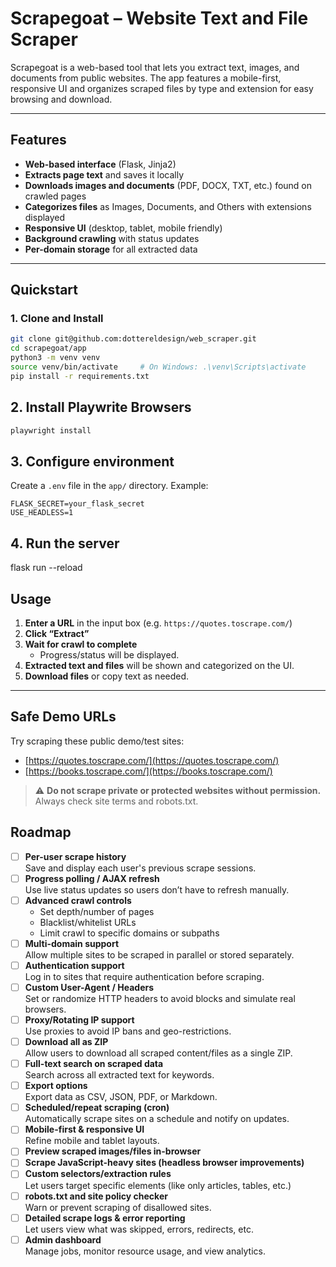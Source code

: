 # Scrapegoat – Website Text and File Scraper

Scrapegoat is a web-based tool that lets you extract text, images, and documents from public websites. The app features a mobile-first, responsive UI and organizes scraped files by type and extension for easy browsing and download.

---

## Features

- **Web-based interface** (Flask, Jinja2)
- **Extracts page text** and saves it locally
- **Downloads images and documents** (PDF, DOCX, TXT, etc.) found on crawled pages
- **Categorizes files** as Images, Documents, and Others with extensions displayed
- **Responsive UI** (desktop, tablet, mobile friendly)
- **Background crawling** with status updates
- **Per-domain storage** for all extracted data

---

## Quickstart

### 1. Clone and Install

```bash
git clone git@github.com:dottereldesign/web_scraper.git
cd scrapegoat/app
python3 -m venv venv
source venv/bin/activate     # On Windows: .\venv\Scripts\activate
pip install -r requirements.txt
```

## 2. Install Playwrite Browsers

```bash
playwright install
```

## 3. Configure environment

Create a `.env` file in the `app/` directory. Example:

```env
FLASK_SECRET=your_flask_secret
USE_HEADLESS=1
```

## 4. Run the server

flask run --reload

## Usage

1. **Enter a URL** in the input box (e.g. `https://quotes.toscrape.com/`)
2. **Click “Extract”**
3. **Wait for crawl to complete**
   - Progress/status will be displayed.
4. **Extracted text and files** will be shown and categorized on the UI.
5. **Download files** or copy text as needed.

---

## Safe Demo URLs

Try scraping these public demo/test sites:

- [https://quotes.toscrape.com/](https://quotes.toscrape.com/)
- [https://books.toscrape.com/](https://books.toscrape.com/)

> ⚠️ **Do not scrape private or protected websites without permission.**  
> Always check site terms and robots.txt.

## Roadmap

- [ ] **Per-user scrape history**  
       Save and display each user's previous scrape sessions.
- [ ] **Progress polling / AJAX refresh**  
       Use live status updates so users don’t have to refresh manually.
- [ ] **Advanced crawl controls**
  - Set depth/number of pages
  - Blacklist/whitelist URLs
  - Limit crawl to specific domains or subpaths
- [ ] **Multi-domain support**  
       Allow multiple sites to be scraped in parallel or stored separately.
- [ ] **Authentication support**  
       Log in to sites that require authentication before scraping.
- [ ] **Custom User-Agent / Headers**  
       Set or randomize HTTP headers to avoid blocks and simulate real browsers.
- [ ] **Proxy/Rotating IP support**  
       Use proxies to avoid IP bans and geo-restrictions.
- [ ] **Download all as ZIP**  
       Allow users to download all scraped content/files as a single ZIP.
- [ ] **Full-text search on scraped data**  
       Search across all extracted text for keywords.
- [ ] **Export options**  
       Export data as CSV, JSON, PDF, or Markdown.
- [ ] **Scheduled/repeat scraping (cron)**  
       Automatically scrape sites on a schedule and notify on updates.
- [ ] **Mobile-first & responsive UI**  
       Refine mobile and tablet layouts.
- [ ] **Preview scraped images/files in-browser**
- [ ] **Scrape JavaScript-heavy sites (headless browser improvements)**
- [ ] **Custom selectors/extraction rules**  
       Let users target specific elements (like only articles, tables, etc.)
- [ ] **robots.txt and site policy checker**  
       Warn or prevent scraping of disallowed sites.
- [ ] **Detailed scrape logs & error reporting**  
       Let users view what was skipped, errors, redirects, etc.
- [ ] **Admin dashboard**  
       Manage jobs, monitor resource usage, and view analytics.
